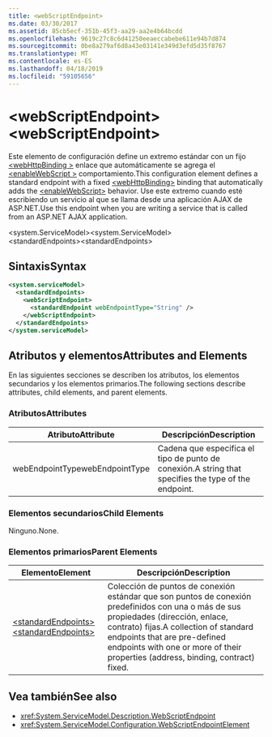 ```yaml
---
title: <webScriptEndpoint>
ms.date: 03/30/2017
ms.assetid: 85cb5ecf-351b-45f3-aa29-aa2e4b64bcdd
ms.openlocfilehash: 9619c27c8c6d41250eeaeccabebe611e94b7d874
ms.sourcegitcommit: 0be8a279af6d8a43e03141e349d3efd5d35f8767
ms.translationtype: MT
ms.contentlocale: es-ES
ms.lasthandoff: 04/18/2019
ms.locfileid: "59105656"
---
```

# <a name="webscriptendpoint"></a><span data-ttu-id="7c34d-101">\<webScriptEndpoint></span><span class="sxs-lookup"><span data-stu-id="7c34d-101">\<webScriptEndpoint></span></span>
<span data-ttu-id="7c34d-102">Este elemento de configuración define un extremo estándar con un fijo [ \<webHttpBinding >](../../../../../docs/framework/configure-apps/file-schema/wcf/webhttpbinding.md) enlace que automáticamente se agrega el [ \<enableWebScript >](../../../../../docs/framework/configure-apps/file-schema/wcf/enablewebscript.md) comportamiento.</span><span class="sxs-lookup"><span data-stu-id="7c34d-102">This configuration element defines a standard endpoint with a fixed [\<webHttpBinding>](../../../../../docs/framework/configure-apps/file-schema/wcf/webhttpbinding.md) binding that automatically adds the [\<enableWebScript>](../../../../../docs/framework/configure-apps/file-schema/wcf/enablewebscript.md) behavior.</span></span> <span data-ttu-id="7c34d-103">Use este extremo cuando esté escribiendo un servicio al que se llama desde una aplicación AJAX de ASP.NET.</span><span class="sxs-lookup"><span data-stu-id="7c34d-103">Use this endpoint when you are writing a service that is called from an ASP.NET AJAX application.</span></span>  
  
<span data-ttu-id="7c34d-104">\<system.ServiceModel></span><span class="sxs-lookup"><span data-stu-id="7c34d-104">\<system.ServiceModel></span></span>  
<span data-ttu-id="7c34d-105">\<standardEndpoints></span><span class="sxs-lookup"><span data-stu-id="7c34d-105">\<standardEndpoints></span></span>  
  
## <a name="syntax"></a><span data-ttu-id="7c34d-106">Sintaxis</span><span class="sxs-lookup"><span data-stu-id="7c34d-106">Syntax</span></span>  
  
```xml  
<system.serviceModel>
  <standardEndpoints>
    <webScriptEndpoint>
      <standardEndpoint webEndpointType="String" />
    </webScriptEndpoint>
  </standardEndpoints>
</system.serviceModel>
```  
  
## <a name="attributes-and-elements"></a><span data-ttu-id="7c34d-107">Atributos y elementos</span><span class="sxs-lookup"><span data-stu-id="7c34d-107">Attributes and Elements</span></span>  
 <span data-ttu-id="7c34d-108">En las siguientes secciones se describen los atributos, los elementos secundarios y los elementos primarios.</span><span class="sxs-lookup"><span data-stu-id="7c34d-108">The following sections describe attributes, child elements, and parent elements.</span></span>  
  
### <a name="attributes"></a><span data-ttu-id="7c34d-109">Atributos</span><span class="sxs-lookup"><span data-stu-id="7c34d-109">Attributes</span></span>  
  
|<span data-ttu-id="7c34d-110">Atributo</span><span class="sxs-lookup"><span data-stu-id="7c34d-110">Attribute</span></span>|<span data-ttu-id="7c34d-111">Descripción</span><span class="sxs-lookup"><span data-stu-id="7c34d-111">Description</span></span>|  
|---------------|-----------------|  
|<span data-ttu-id="7c34d-112">webEndpointType</span><span class="sxs-lookup"><span data-stu-id="7c34d-112">webEndpointType</span></span>|<span data-ttu-id="7c34d-113">Cadena que especifica el tipo de punto de conexión.</span><span class="sxs-lookup"><span data-stu-id="7c34d-113">A string that specifies the type of the endpoint.</span></span>|  
  
### <a name="child-elements"></a><span data-ttu-id="7c34d-114">Elementos secundarios</span><span class="sxs-lookup"><span data-stu-id="7c34d-114">Child Elements</span></span>  
 <span data-ttu-id="7c34d-115">Ninguno.</span><span class="sxs-lookup"><span data-stu-id="7c34d-115">None.</span></span>  
  
### <a name="parent-elements"></a><span data-ttu-id="7c34d-116">Elementos primarios</span><span class="sxs-lookup"><span data-stu-id="7c34d-116">Parent Elements</span></span>  
  
|<span data-ttu-id="7c34d-117">Elemento</span><span class="sxs-lookup"><span data-stu-id="7c34d-117">Element</span></span>|<span data-ttu-id="7c34d-118">Descripción</span><span class="sxs-lookup"><span data-stu-id="7c34d-118">Description</span></span>|  
|-------------|-----------------|  
|[<span data-ttu-id="7c34d-119">\<standardEndpoints></span><span class="sxs-lookup"><span data-stu-id="7c34d-119">\<standardEndpoints></span></span>](../../../../../docs/framework/configure-apps/file-schema/wcf/standardendpoints.md)|<span data-ttu-id="7c34d-120">Colección de puntos de conexión estándar que son puntos de conexión predefinidos con una o más de sus propiedades (dirección, enlace, contrato) fijas.</span><span class="sxs-lookup"><span data-stu-id="7c34d-120">A collection of standard endpoints that are pre-defined endpoints with one or more of their properties (address, binding, contract) fixed.</span></span>|  
  
## <a name="see-also"></a><span data-ttu-id="7c34d-121">Vea también</span><span class="sxs-lookup"><span data-stu-id="7c34d-121">See also</span></span>

- <xref:System.ServiceModel.Description.WebScriptEndpoint>
- <xref:System.ServiceModel.Configuration.WebScriptEndpointElement>
